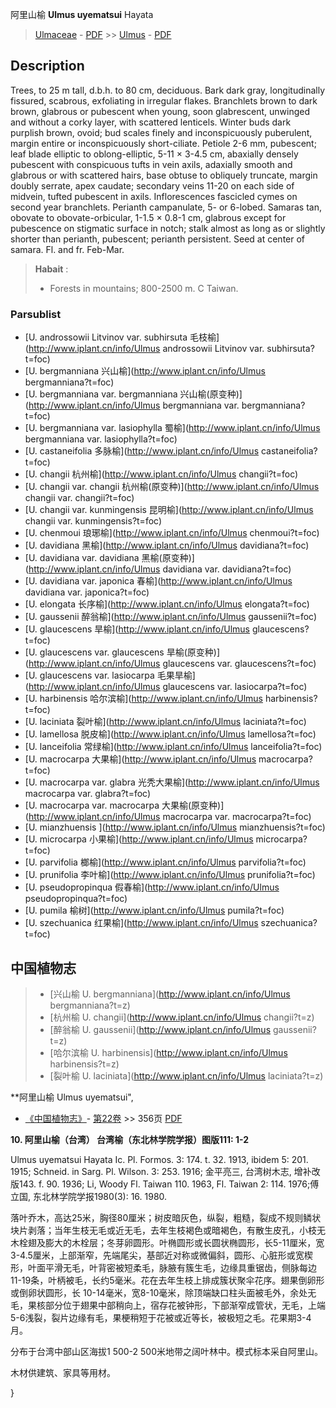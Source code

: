 阿里山榆 **Ulmus uyematsui** Hayata

> [Ulmaceae](http://www.iplant.cn/info/Ulmaceae?t=foc) - [PDF](http://www.iplant.cn/foc/pdf/Ulmaceae.pdf) >> [Ulmus](http://www.iplant.cn/info/Ulmus?t=foc) - [PDF](http://www.iplant.cn/foc/pdf/Ulmus.pdf)

## Description

Trees, to 25 m tall, d.b.h. to 80 cm, deciduous. Bark dark gray, longitudinally fissured, scabrous, exfoliating in irregular flakes. Branchlets brown to dark brown, glabrous or pubescent when young, soon glabrescent, unwinged and without a corky layer, with scattered lenticels. Winter buds dark purplish brown, ovoid; bud scales finely and inconspicuously puberulent, margin entire or inconspicuously short-ciliate. Petiole 2-6 mm, pubescent; leaf blade elliptic to oblong-elliptic, 5-11 × 3-4.5 cm, abaxially densely pubescent with conspicuous tufts in vein axils, adaxially smooth and glabrous or with scattered hairs, base obtuse to obliquely truncate, margin doubly serrate, apex caudate; secondary veins 11-20 on each side of midvein, tufted pubescent in axils. Inflorescences fascicled cymes on second year branchlets. Perianth campanulate, 5- or 6-lobed. Samaras tan, obovate to obovate-orbicular, 1-1.5 × 0.8-1 cm, glabrous except for pubescence on stigmatic surface in notch; stalk almost as long as or slightly shorter than perianth, pubescent; perianth persistent. Seed at center of samara. Fl. and fr. Feb-Mar.


> **Habait** : 
>* Forests in mountains; 800-2500 m. C Taiwan.

### Parsublist

* [U.  androssowii Litvinov var. subhirsuta  毛枝榆](http://www.iplant.cn/info/Ulmus androssowii Litvinov var. subhirsuta?t=foc)
* [U.  bergmanniana  兴山榆](http://www.iplant.cn/info/Ulmus bergmanniana?t=foc)
* [U.  bergmanniana var. bergmanniana  兴山榆(原变种)](http://www.iplant.cn/info/Ulmus bergmanniana var. bergmanniana?t=foc)
* [U.  bergmanniana var. lasiophylla  蜀榆](http://www.iplant.cn/info/Ulmus bergmanniana var. lasiophylla?t=foc)
* [U.  castaneifolia  多脉榆](http://www.iplant.cn/info/Ulmus castaneifolia?t=foc)
* [U.  changii  杭州榆](http://www.iplant.cn/info/Ulmus changii?t=foc)
* [U.  changii var. changii  杭州榆(原变种)](http://www.iplant.cn/info/Ulmus changii var. changii?t=foc)
* [U.  changii var. kunmingensis  昆明榆](http://www.iplant.cn/info/Ulmus changii var. kunmingensis?t=foc)
* [U.  chenmoui  琅琊榆](http://www.iplant.cn/info/Ulmus chenmoui?t=foc)
* [U.  davidiana  黑榆](http://www.iplant.cn/info/Ulmus davidiana?t=foc)
* [U.  davidiana var. davidiana  黑榆(原变种)](http://www.iplant.cn/info/Ulmus davidiana var. davidiana?t=foc)
* [U.  davidiana var. japonica  春榆](http://www.iplant.cn/info/Ulmus davidiana var. japonica?t=foc)
* [U.  elongata  长序榆](http://www.iplant.cn/info/Ulmus elongata?t=foc)
* [U.  gaussenii  醉翁榆](http://www.iplant.cn/info/Ulmus gaussenii?t=foc)
* [U.  glaucescens  旱榆](http://www.iplant.cn/info/Ulmus glaucescens?t=foc)
* [U.  glaucescens var. glaucescens  旱榆(原变种)](http://www.iplant.cn/info/Ulmus glaucescens var. glaucescens?t=foc)
* [U.  glaucescens var. lasiocarpa  毛果旱榆](http://www.iplant.cn/info/Ulmus glaucescens var. lasiocarpa?t=foc)
* [U.  harbinensis  哈尔滨榆](http://www.iplant.cn/info/Ulmus harbinensis?t=foc)
* [U.  laciniata  裂叶榆](http://www.iplant.cn/info/Ulmus laciniata?t=foc)
* [U.  lamellosa  脱皮榆](http://www.iplant.cn/info/Ulmus lamellosa?t=foc)
* [U.  lanceifolia  常绿榆](http://www.iplant.cn/info/Ulmus lanceifolia?t=foc)
* [U.  macrocarpa  大果榆](http://www.iplant.cn/info/Ulmus macrocarpa?t=foc)
* [U.  macrocarpa var. glabra  光秃大果榆](http://www.iplant.cn/info/Ulmus macrocarpa var. glabra?t=foc)
* [U.  macrocarpa var. macrocarpa  大果榆(原变种)](http://www.iplant.cn/info/Ulmus macrocarpa var. macrocarpa?t=foc)
* [U.  mianzhuensis  ](http://www.iplant.cn/info/Ulmus mianzhuensis?t=foc)
* [U.  microcarpa  小果榆](http://www.iplant.cn/info/Ulmus microcarpa?t=foc)
* [U.  parvifolia  榔榆](http://www.iplant.cn/info/Ulmus parvifolia?t=foc)
* [U.  prunifolia  李叶榆](http://www.iplant.cn/info/Ulmus prunifolia?t=foc)
* [U.  pseudopropinqua  假春榆](http://www.iplant.cn/info/Ulmus pseudopropinqua?t=foc)
* [U.  pumila  榆树](http://www.iplant.cn/info/Ulmus pumila?t=foc)
* [U.  szechuanica  红果榆](http://www.iplant.cn/info/Ulmus szechuanica?t=foc)


## 中国植物志

> * [兴山榆  U.  bergmanniana](http://www.iplant.cn/info/Ulmus bergmanniana?t=z)
> * [杭州榆  U.  changii](http://www.iplant.cn/info/Ulmus changii?t=z)
> * [醉翁榆  U.  gaussenii](http://www.iplant.cn/info/Ulmus gaussenii?t=z)
> * [哈尔滨榆  U.  harbinensis](http://www.iplant.cn/info/Ulmus harbinensis?t=z)
> * [裂叶榆  U.  laciniata](http://www.iplant.cn/info/Ulmus laciniata?t=z)


**阿里山榆 Ulmus uyematsui",

* [《中国植物志》](http://www.iplant.cn/frps)- [第22卷](http://www.iplant.cn/frps/vol/22) >> 356页 [PDF](http://www.iplant.cn/frps/pdf/22/356a.pdf)


**10. 阿里山榆（台湾） 台湾榆（东北林学院学报）图版111: 1-2**

Ulmus uyematsui Hayata Ic. Pl. Formos. 3: 174. t. 32. 1913, ibidem 5: 201. 1915; Schneid. in Sarg. Pl. Wilson. 3: 253. 1916; 金平亮三, 台湾树木志, 增补改版143. f. 90. 1936; Li, Woody Fl. Taiwan 110. 1963, Fl. Taiwan 2: 114. 1976;傅立国, 东北林学院学报1980(3): 16. 1980.

落叶乔木，高达25米，胸径80厘米；树皮暗灰色，纵裂，粗糙，裂成不规则鳞状块片剥落；当年生枝无毛或近无毛，去年生枝褐色或暗褐色，有散生皮孔，小枝无木栓翅及膨大的木栓层；冬芽卵圆形。叶椭圆形或长圆状椭圆形，长5-11厘米，宽3-4.5厘米，上部渐窄，先端尾尖，基部近对称或微偏斜，圆形、心脏形或宽楔形，叶面平滑无毛，叶背密被短柔毛，脉腋有簇生毛，边缘具重锯齿，侧脉每边11-19条，叶柄被毛，长约5毫米。花在去年生枝上排成簇状聚伞花序。翅果倒卵形或倒卵状圆形，长 10-14毫米，宽8-10毫米，除顶端缺口柱头面被毛外，余处无毛，果核部分位于翅果中部稍向上，宿存花被钟形，下部渐窄成管状，无毛，上端5-6浅裂，裂片边缘有毛，果梗稍短于花被或近等长，被极短之毛。花果期3-4月。

分布于台湾中部山区海拔1 500-2 500米地带之阔叶林中。模式标本采自阿里山。

木材供建筑、家具等用材。

}